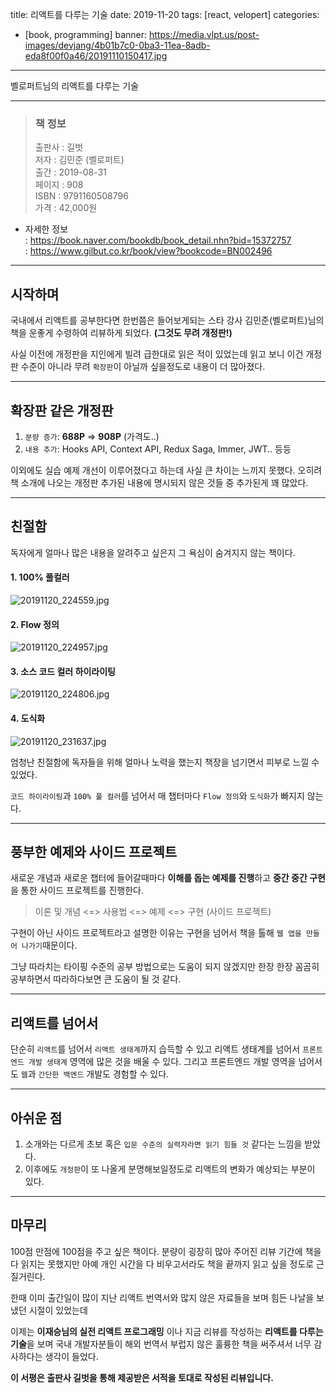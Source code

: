 title: 리액트를 다루는 기술
date: 2019-11-20
tags: [react, velopert]
categories:
- [book, programming]
banner: https://media.vlpt.us/post-images/devjang/4b01b7c0-0ba3-11ea-8adb-eda8f00f0a46/20191110150417.jpg

---

벨로퍼트님의 리액트를 다루는 기술

<!-- more -->

---

> ### 책 정보
>
> 출판사 : 길벗  
> 저자 : 김민준 (벨로퍼트)  
> 출간 : 2019-08-31  
> 페이지 : 908  
> ISBN : 9791160508796  
> 가격 : 42,000원

* 자세한 정보  
  : <https://book.naver.com/bookdb/book_detail.nhn?bid=15372757>  
  : <https://www.gilbut.co.kr/book/view?bookcode=BN002496>

---

## 시작하며

국내에서 리액트를 공부한다면 한번쯤은 들어보게되는 스타 강사 김민준(벨로퍼트)님의 책을 운좋게 수령하여 리뷰하게 되었다.
**(그것도 무려 개정판!)**

사실 이전에 개정판을 지인에게 빌려 급한대로 읽은 적이 있었는데
읽고 보니 이건 개정판 수준이 아니라 무려 `확장판`이 아닐까 싶을정도로 내용이 더 많아졌다.

---

## 확장판 같은 개정판

1. `분량 증가`: **688P** => **908P** (가격도..)
2. `내용 추가`: Hooks API, Context API, Redux Saga, Immer, JWT.. 등등

이외에도 실습 예제 개선이 이루어졌다고 하는데 사실 큰 차이는 느끼지 못했다.
오히려 책 소개에 나오는 개정판 추가된 내용에 명시되지 않은 것들 중 추가된게 꽤 많았다.

---

## 친절함

독자에게 얼마나 많은 내용을 알려주고 싶은지 그 욕심이 숨겨지지 않는 책이다.


#### 1. 100% 풀컬러

![20191120_224559.jpg](https://images.velog.io/post-images/devjang/f6966b20-0b9f-11ea-8adb-eda8f00f0a46/20191120224559.jpg)

#### 2. Flow 정의

![20191120_224957.jpg](https://images.velog.io/post-images/devjang/0798d1b0-0ba0-11ea-8adb-eda8f00f0a46/20191120224957.jpg)

#### 3. 소스 코드 컬러 하이라이팅 

![20191120_224806.jpg](https://images.velog.io/post-images/devjang/1d2cce50-0ba0-11ea-8894-f13628639e9c/20191120224806.jpg)

#### 4. 도식화

![20191120_231637.jpg](https://images.velog.io/post-images/devjang/85b2ec70-0ba0-11ea-8894-f13628639e9c/20191120231637.jpg)

엄청난 친절함에 독자들을 위해 얼마나 노력을 했는지 책장을 넘기면서 피부로 느낄 수 있었다.

`코드 하이라이팅`과 `100% 풀 컬러`를 넘어서 매 챕터마다 `Flow 정의`와 `도식화`가 빠지지 않는다.


---

## 풍부한 예제와 사이드 프로젝트

새로운 개념과 새로운 챕터에 들어갈때마다 **이해를 돕는 예제를 진행**하고
**중간 중간 구현**을 통한 사이드 프로젝트를 진행한다.

>이론 및 개념 <=> 사용법 <=> 예제 <=> 구현 (사이드 프로젝트)

구현이 아닌 사이드 프로젝트라고 설명한 이유는 구현을 넘어서 책을 톨해 `웹 앱을 만들어 나가기`때문이다.

그냥 따라치는 타이핑 수준의 공부 방법으로는
도움이 되지 않겠지만 한장 한장 꼼곰히 공부하면서 따라하다보면 큰 도움이 될 것 같다.

---

## 리액트를 넘어서

단순히 `리액트`를 넘어서 `리액트 생태계`까지 습득할 수 있고
리액트 생태계를 넘어서 `프론트엔드 개발 생태계` 영역에 많은 것을 배울 수 있다.
그리고 프론트엔드 개발 영역을 넘어서도 `웹`과 `간단한 백엔드` 개발도 경험할 수 있다.

---

## 아쉬운 점
1. 소개와는 다르게 초보 혹은 `입문 수준의 실력자라면 읽기 힘들 것` 같다는 느낌을 받았다.
2. 이후에도 `개정판`이 또 나올게 분명해보일정도로 리액트의 변화가 예상되는 부분이 있다.

---

## 마무리

100점 만점에 100점을 주고 싶은 책이다.
분량이 굉장히 많아 주어진 리뷰 기간에 책을 다 읽지는 못했지만
아예 개인 시간을 다 비우고서라도 책을 끝까지 읽고 싶을 정도로 근질거린다.

한때 이미 출간일이 많이 지난 리액트 번역서와 많지 않은 자료들을 보며
힘든 나날을 보냈던 시절이 있었는데

이제는 **이재승님의 실전 리액트 프로그래밍** 이나
지금 리뷰를 작성하는 **리액트를 다루는 기술**을 보며 국내 개발자분들이 해외 번역서 부럽지 않은 훌륭한 책을 써주셔서 너무 감사하다는 생각이 들었다.


**이 서평은 출판사 길벗을 통해 제공받은 서적을 토대로 작성된 리뷰입니다.**